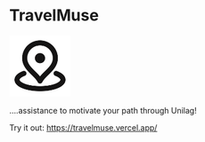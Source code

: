 # TravelMuse

<img src="./TravelMuse/public/favicon.svg" alt="Location" width = "110px" color = "white" className="justify-center "/>

....assistance to motivate your path through Unilag!


Try it out: https://travelmuse.vercel.app/
